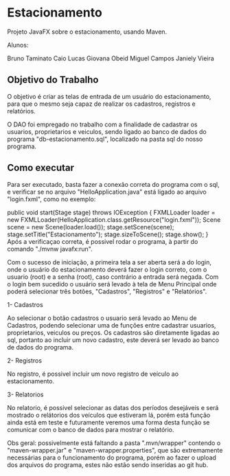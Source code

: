 # Estacionamento

Projeto JavaFX sobre o estacionamento, usando Maven.

Alunos:

Bruno Taminato
Caio Lucas
Giovana Obeid
Miguel Campos
Janiely Vieira

## Objetivo do Trabalho
O objetivo é criar as telas de entrada de um usuário do estacionamento, para que o mesmo seja capaz de realizar os cadastros, registros e relatórios.

O DAO foi empregado no trabalho com a finalidade de cadastrar os usuarios, proprietarios e veiculos, sendo ligado ao banco de dados do programa "db-estacionamento.sql", localizado na pasta sql do nosso programa.

## Como executar
Para ser executado, basta fazer a conexão correta do programa com o sql, e verificar se no arquivo "HelloApplication.java" está ligado ao arquivo "login.fxml", como no exemplo:

public void start(Stage stage) throws IOException {
    FXMLLoader loader = new FXMLLoader(HelloApplication.class.getResource("login.fxml"));
    Scene scene = new Scene(loader.load());
    stage.setScene(scene);
    stage.setTitle("Estacionamento");
    stage.sizeToScene();
    stage.show();
    }
Após a verificaçao correta, é possivel rodar o programa, à partir do comando "./mvnw javafx:run".

Com o sucesso de iniciação, a primeira tela a ser aberta será a do login, onde o usuário do estacionamento deverá fazer o login correto, com o usuario (root) e a senha (root), caso contrário a entrada será negada. Com o login bem sucedido o usuário será levado à tela de Menu Principal onde poderá selecionar três botões, "Cadastros", "Registros" e "Relatórios".

1- Cadastros

Ao selecionar o botão cadastros o usuario será levado ao Menu de Cadastros, podendo selecionar uma de funções entre cadastrar usuarios, proprietarios, veiculos ou preços. Os cadastros são diretamente ligadas ao sql, portanto ao incluir um novo cadastro, este deverá ser levado ao banco de dados do programa.

2- Registros

No registro, é possivel incluir um novo registro de veículo ao estacionamento.

3- Relatorios

No relatorio, é possivel selecionar as datas dos períodos desejáveis e será mostrado o relátorios dos veículos que estiveram lá, porém está função ainda está em teste e futuramente veremos uma forma desta função se comunicar com o banco de dados para mostrar o relatório.

Obs geral: possivelmente está faltando a pasta ".mvn/wrapper" contendo o "maven-wrapper.jar" e "maven-wrapper.properties", que são extremamente necessárias para o funcionamento do programa, porém ao fazer o upload dos arquivos do programa, estes não estão sendo inseridas ao git hub.